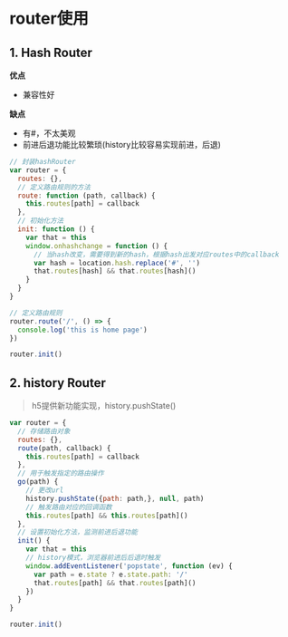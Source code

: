 # router使用

## 1. Hash Router

**优点**

+ 兼容性好

**缺点**

+ 有#，不太美观
+ 前进后退功能比较繁琐(history比较容易实现前进，后退)

```js
// 封装hashRouter
var router = {
  routes: {},
  // 定义路由规则的方法
  route: function (path, callback) {
    this.routes[path] = callback
  },
  // 初始化方法
  init: function () {
    var that = this
    window.onhashchange = function () {
      // 当hash改变，需要得到新的hash，根据hash出发对应routes中的callback
      var hash = location.hash.replace('#', '')
      that.routes[hash] && that.routes[hash]()
    }
  }
}

// 定义路由规则
router.route('/', () => {
  console.log('this is home page')
})

router.init()
```

## 2. history Router

> h5提供新功能实现，history.pushState()

```js
var router = {
  // 存储路由对象
  routes: {},
  route(path, callback) {
    this.routes[path] = callback
  },
  // 用于触发指定的路由操作
  go(path) {
    // 更改url
    history.pushState({path: path,}, null, path)
    // 触发路由对应的回调函数
    this.routes[path] && this.routes[path]()
  },
  // 设置初始化方法，监测前进后退功能
  init() {
    var that = this
    // history模式，浏览器前进后后退时触发
    window.addEventListener('popstate', function (ev) {
      var path = e.state ? e.state.path: '/'
      that.routes[path] && that.routes[path]()
    })
  }
}

router.init()
```



